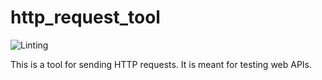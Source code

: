 # http_request_tool

![Linting](https://github.com/Callum-Irving/http-request-tool/actions/workflows/linting.yml/badge.svg)

This is a tool for sending HTTP requests. It is meant for testing web APIs.
